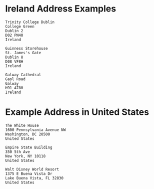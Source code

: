 # Ireland Address Examples

```
Trinity College Dublin
College Green
Dublin 2
D02 PN40
Ireland
```
```
Guinness Storehouse
St. James's Gate
Dublin 8
D08 VF8H
Ireland
```
```
Galway Cathedral
Gaol Road
Galway
H91 A780
Ireland
```
# Example Address in United States
```
The White House
1600 Pennsylvania Avenue NW
Washington, DC 20500
United States
```
```
Empire State Building
350 5th Ave
New York, NY 10118
United States
```
```
Walt Disney World Resort
1375 E Buena Vista Dr
Lake Buena Vista, FL 32830
United States
```
